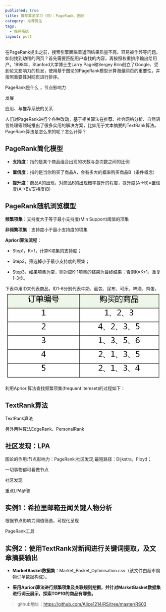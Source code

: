 ```yaml
---
published: true
title: 推荐算法学习（四）：PageRank、图论
category: 推荐算法
tags: 
  - 推荐系统
layout: post
---
```


在PageRank提出之前，搜索引擎面临着返回结果质量不高、容易被作弊等问题。如何找到幼稚的网页？首先需要匹配用户查找的内容，再按照权重排序输出给用户。1998年，Stanford大学博士生Larry Page和Sergey Brin创立了Google，受到论文影响力的启发，使用基于图论的PageRank模型计算海量网页的重要性，并按照重要性对网页进行排序。



PageRank是什么 ，节点影响力

发展

应用、与推荐系统的关系

人们对PageRank进行个各种改动，基于相关算法在推荐、社会网络分析、自然语言处理等领域推出了很多实用的解决方案，比如用于文本摘要的TextRank算法。PageRank算法是怎么来的呢？怎么计算？

## PageRank简化模型

* **支持度**：指的是某个商品组合出现的次数与总次数之间的比例

* **置信度**：指的是当你购买了商品A，会有多大的概率购买商品B（条件概念）

* **提升度**：商品A的出现，对商品B的出现概率提升的程度，提升度(A→B)=置信度(A→B)/支持度(B)

## PageRank随机浏览模型

**频繁项集**：支持度大于等于最小支持度(Min Support)阈值的项集

**非频繁项集**：支持度小于最小支持度的项集

**Apriori算法流程**：

* Step1，K=1，计算K项集的支持度；

* Step2，筛选掉小于最小支持度的项集；

* Step3，如果项集为空，则对应K-1项集的结果为最终结果；否则K=K+1，重复1-3步。


下表中用ID来代表商品，ID1-6分别代表牛奶、面包、尿布、可乐、啤酒、鸡蛋。<img src="https://raw.githubusercontent.com/Alice1214/alice1214.github.io/master/_posts/image/推荐算法（三）/0.png" alt="0" style="zoom:80%;" />

利用Apriori算法查找频繁项集(frequent itemset)的过程如下：



## TextRank算法

TextRank算法

另外两种算法EdgeRank、PersonalRank



## 社区发现：LPA

图论的作用:节点影响力：PageRank;社区发现;最短路径：Dijkstra，Floyd；

一切事物都可看做节点



社区发现

重点LPA步骤

## 实例1：希拉里邮箱丑闻关键人物分析



根据节点影响力阈值筛选，可视化呈现

PageRank工具







## 实例2：使用TextRank对新闻进行关键词提取，及文章摘要输出

* **MarketBasket数据集**：Market_Basket_Optimisation.csv（该文件由超市购物订单数据构成）。

* **采用Apriori算法进行频繁项集及关联规则挖掘，并针对MarketBasket数据集进行词云展示，探索TOP10的商品有哪些。**

>github地址：<https://github.com/Alice1214/RS/tree/master/RS03>

